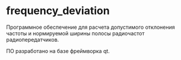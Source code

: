 # frequency_deviation

Программное обеспечение для расчета допустимого отклонения частоты и нормируемой ширины полосы радиочастот радиопередатчиков.

ПО разработано на базе фреймворка qt.
